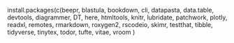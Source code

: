 install.packages(c(beepr,
blastula,
bookdown,
cli,
datapasta,
data.table,
devtools,
diagrammer,
DT,
here,
htmltools,
knitr,
lubridate,
patchwork,
plotly,
readxl,
remotes,
rmarkdown,
roxygen2,
rscodeio,
skimr,
testthat,
tibble,
tidyverse,
tinytex,
todor,
tufte,
vitae,
vroom
)
